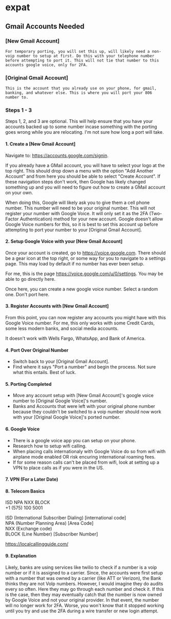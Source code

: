 # expat

## Gmail Accounts Needed

### [New Gmail Account]
```
For temporary porting, you will set this up, will likely need a non-voip number to setup at first. Do this with your telephone number before attempting to port it. This will not tie that number to this accounts google voice, only for 2FA.
```

### [Original Gmail Account]
```
This is the account that you already use on your phone, for gmail, banking, and whatever else. This is where you will port your 806 number to. 
```

### Steps 1 - 3
Steps 1, 2, and 3 are optional. This will help ensure that you have your accounts backed up to some number incase something with the porting goes wrong while you are relocating. I'm not sure how long a port will take.

#### 1. Create a [New Gmail Account]

Navigate to: https://accounts.google.com/signin. 

If you already have a GMail account, you will have to select your logo at the top right. This should drop down a menu with the option "Add Another Account" and from here you should be able to select "Create Account". If these navigation steps don't work, then Google has likely changed something up and you will need to figure out how to create a GMail account on your own.

When doing this, Google will likely ask you to give them a cell phone number. This number will need to be your original number. This will not register your number with Google Voice. It will only set it as the 2FA (Two-Factor Authentication) method for your new account. Google doesn't allow Google Voice numbers for this, so it is best to set this account up before attempting to port your number to your [Original Gmail Account]. 

#### 2. Setup Google Voice with your [New Gmail Account]

Once your account is created, go to https://voice.google.com. There should be a gear icon at the top right, or some way for you to navigate to a settings page. This may load by default if no number has ever been setup. 

For me, this is the page https://voice.google.com/u/0/settings. You may be able to go directly here. 

Once here, you can create a new google voice number. Select a random one. Don't port here. 

#### 3. Register Accounts with [New Gmail Account]
From this point, you can now register any accounts you might have with this Google Voice number. For me, this only works with some Credit Cards, some less modern banks, and social media accounts. 

It doesn't work with Wells Fargo, WhatsApp, and Bank of America.

#### 4. Port Over Original Number
- Switch back to your [Original Gmail Account].
- Find where it says "Port a number" and begin the process. Not sure what this entails. Best of luck.

#### 5. Porting Completed
- Move any account setup with [New Gmail Account]'s google voice number to [Original Google Voice]'s number.
- Banks and Accounts that were left with your original phone number because they couldn't be switched to a voip number should now work with your [Original Google Voice]'s ported number.

#### 6. Google Voice
- There is a google voice app you can setup on your phone.
- Research how to setup wifi calling.
- When placing calls internationaly with Google Voice do so from wifi with airplane mode enabled OR risk encuring international roaming fees. 
- If for some reason calls can't be placed from wifi, look at setting up a VPN to place calls as if you were in the US. 

#### 7. VPN (For a Later Date)

#### 8. Telecom Basics
ISD NPA  NXX BLOCK<br>
+1 (575) 100 5001

ISD (International Subscriber Dialing) [international code]<br>
NPA (Number Planning Area) [Area Code]<br>
NXX (Exchange code) <br>
BLOCK (Line Number) [Subscriber Number]<br>

https://localcallingguide.com/

#### 9. Explanation
Likely, banks are using services like twilio to check if a number is a voip number or if it is assigned to a carrier. Since, the accounts were first setup with a number that was owned by a carrier (like ATT or Verizon), the Bank thinks they are not VoIp numbers. However, I would imagine they do audits every so often. Here they may go through each number and check it. If this is the case, then they may eventually catch that the number is now owned by Google Voice and not your original provider. In that event, the number will no longer work for 2FA. Worse, you won't know that it stopped working until you try and use the 2FA during a wire transfer or new login attempt. 